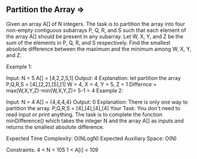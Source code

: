 Partition the Array  =>
-------------------


Given an array A[] of N integers. The task is to partition the array into four non-empty contiguous subarrays P, Q, R, and S such that each element of the array A[] should be present in any subarray.
Let W, X, Y, and Z be the sum of the elements in P, Q, R, and S respectively.
Find the smallest absolute difference between the maximum and the minimum among W, X, Y, and Z.

Example 1:

Input:
N = 5
A[] = [4,2,2,5,1]
Output: 4
Explanation: let partition the array 
P,Q,R,S = [4],[2,2],[5],[1]
W = 4, X = 4, Y = 5, Z = 1 
Differnce = max(W,X,Y,Z)-min(W,X,Y,Z)= 5-1 = 4 
Example 2:

Input:
N = 4
A[] = {4,4,4,4}
Output: 0
Explanation: 
There is only one way to partition 
the array. P,Q,R,S = [4],[4],[4],[4]
Your Task:
You don't need to read input or print anything. The task is to complete the function minDifference() which takes the integer N and the array A[] as inputs and returns the smallest absolute difference.

Expected Time Complexity: O(NLogN)
Expected Auxiliary Space: O(N)

Constraints:
4 < N < 105
1 < A[i] < 109
